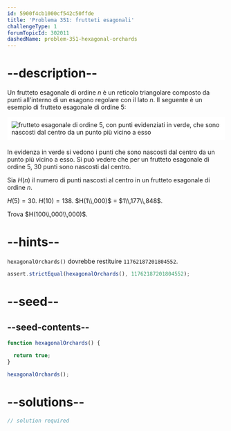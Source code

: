 ```yaml
---
id: 5900f4cb1000cf542c50ffde
title: 'Problema 351: frutteti esagonali'
challengeType: 1
forumTopicId: 302011
dashedName: problem-351-hexagonal-orchards
---
```


# --description--

Un frutteto esagonale di ordine $n$ è un reticolo triangolare composto da punti all'interno di un esagono regolare con il lato $n$. Il seguente è un esempio di frutteto esagonale di ordine 5:

<img alt="frutteto esagonale di ordine 5, con punti evidenziati in verde, che sono nascosti dal centro da un punto più vicino a esso" src="https://cdn.freecodecamp.org/curriculum/project-euler/hexagonal-orchards.png" style="background-color: white; padding: 10px; display: block; margin-right: auto; margin-left: auto; margin-bottom: 1.2rem;" />

In evidenza in verde si vedono i punti che sono nascosti dal centro da un punto più vicino a esso. Si può vedere che per un frutteto esagonale di ordine 5, 30 punti sono nascosti dal centro.

Sia $H(n)$ il numero di punti nascosti al centro in un frutteto esagonale di ordine $n$.

$H(5) = 30$. $H(10) = 138$. $H(1\\,000)$ = $1\\,177\\,848$.

Trova $H(100\\,000\\,000)$.

# --hints--

`hexagonalOrchards()` dovrebbe restituire `11762187201804552`.

```js
assert.strictEqual(hexagonalOrchards(), 11762187201804552);
```

# --seed--

## --seed-contents--

```js
function hexagonalOrchards() {

  return true;
}

hexagonalOrchards();
```

# --solutions--

```js
// solution required
```
